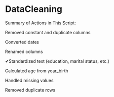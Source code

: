 # DataCleaning

Summary of Actions in This Script:

Removed constant and duplicate columns

Converted dates

Renamed columns

✔Standardized text (education, marital status, etc.)

Calculated age from year_birth

Handled missing values

Removed duplicate rows
